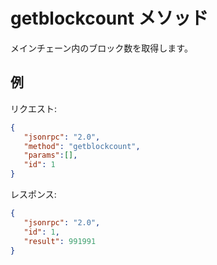 # getblockcount メソッド

メインチェーン内のブロック数を取得します。

## 例

リクエスト:

```json
{
   "jsonrpc": "2.0",
   "method": "getblockcount",
   "params":[],
   "id": 1
}
```

レスポンス:

```json
{
   "jsonrpc": "2.0",
   "id": 1,
   "result": 991991
}
```
